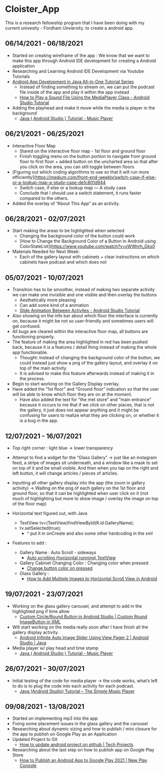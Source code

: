 # Cloister_App
This is a research fellowship program that I have been doing with my current univesity - Fordham Unviersity. to create a android app. 

## 06/14/2021 - 06/18/2021
- Started on creating wireframe of the app : We know that we want to make this app through Android IDE development for creating a Android application
- Researching and Learning Android IDE Development via Youtube Tutorials
- [Android App Development in Java All-in-One Tutorial Series](https://www.youtube.com/watch?v=tZvjSl9dswg)
    - Instead of finding something to stream on, we can put the podcast file inside of the app and play it within the app instead 
    - [How to Play a Sound File Using the MediaPlayer Class - Android Studio Tutorial](https://www.youtube.com/watch?v=C_Ka7cKwXW0)
- Adding the playhead and make it move while the media is player in the background 
    - [Java ( Android Studio ) Tutorial - Music Player](https://www.youtube.com/watch?v=zCYQBIcePaw)

## 06/21/2021 - 06/25/2021
- Interactive Floor Map
    - Stared on the interactive floor map - 1st floor and ground floor
    - Finish toggling menu on the button portion to navigate from ground floor to first floor + added button on the uncharted area so that after you click on the area, you can still toggle between floors
- [Figuring out which coding algorithms to use so that it will run more efficiently](https://medium.com/front-end-weekly/switch-case-if-else-or-a-lookup-map-a-study-case-de1c801d944
    - Switch case, if else or a lookup map — A study case
    - Conclude that I should use a switch statement, it runs faster compared to the others. 
- Added the overlay of “About This App” as an activity.

## 06/28/2021 - 02/07/2021
- Start making the areas to be highlighted when selected
    - Changing the background color of the button could work 
    - [How to Change the Background Color of a Button in Android using ColorStateList](https://www.youtube.com/watch?v=xWWnrh_Gks0
- Materials Needed for Next Week:
    - Each of the gallery layout with cabinets + clear instructions on which cabinets have podcast and which does not 

## 05/07/2021 - 10/07/2021
- Transition has to be smoother, instead of making two separate activity we can make one invisible and one visible and then overlay the buttons 
    - Aesthetically more pleasing
    - Can add some kind of a animation 
    - [Slide Animation Between Activites - Android Studio Tutorial](https://www.youtube.com/watch?v=0s6x3Sn4eYo)
- Also showing on the info bar about which floor the interface is currently on, because it might be not so user-friendly and sometimes users will get confused. 
- All bugs are cleared within the interactive floor map, all buttons are functioning properly. 
- The feature of making the area highlighted in red has been pushed back, because it is a features / detail thing instead of making the whole app functionable. 
    - Thought: Instead of changing the background color of the button, we could instead just show a png of the gallery layout, and overlay it on top of the main activity. 
    - It is advised to make this feature afterwards instead of making it in the process. 
- Begin to start working on the Gallery Display overlay. 
- Have added the “1st floor” and “Ground floor” indication so that the user will be able to know which floor they are on at the moment.
    - Have also added the text for “the met store” and “main entrance” because it occurs to me that if we click on other places, that is not the gallery, it just does not appear anything and it might be confusing for users to realize what they are clicking on, or whether it is a bug in the app. 

## 12/07/2021 - 16/07/2021
- Top right corner : light blue → lower transparency 
- Attempt to find a widget for the “Glass Gallery” → just like an instagram feed, a stripe of images sit underneath, and a window like a mask to set on top of it and be small visible. And then when you tap on the right and left button, it will change articles / pieces of articles. 
- Inputting all other gallery display into the app (the zoom in gallery activity) → Waiting on the png of each gallery on the 1st floor and ground floor, so that it can be highlighted when user click on it (not much of highlighting but more to show image / overlay the image on top of the floor map) 
- Horizontal text figured out, with Java 
    - TextView tv=(TextView)findViewById(R.id.GalleryName);
    - tv.setSelected(true);
        - ^ put it in onCreate and also some other hardcoding in the xml 

- Features to add : 
    - Gallery Name : Auto Scroll - sideways 
        -  [Auto scrolling (horizontal running) TextView](https://www.youtube.com/watch?v=HMUmw-cq5w4) 
    - Gallery Cabinet Changing Color : Changing color when pressed 
        - [Change button color on pressed](https://www.youtube.com/watch?v=oeqTcC35vUs)
    - Glass Gallery :
        - [How to Add Multiple Images to Horizontal Scroll View in Android](https://www.youtube.com/watch?v=hl0AcuplFwE)

## 19/07/2021 - 23/07/2021
- Working on the glass gallery carousel, and attempt to add in the highlighted png if time allow
    - [Custom Circle/Round Button in Android Studio | Custom Round ImageButton in XML](https://www.youtube.com/watch?v=bcEiMrR07kg)
- Will start working on the media really soon after I have finish all the gallery display activity.
    - [Android Infinite Auto Image Slider Using View Pager 2 | Android Studio | Java](https://www.youtube.com/watch?v=iA9iqygq11Q)
- Media player w/ play head and time stamp
    - [Java ( Android Studio ) Tutorial - Music Player ](https://www.youtube.com/watch?v=zCYQBIcePaw)

## 26/07/2021 - 30/07/2021
- Initial testing of the code for media player → the code works, what’s left to do is to plug the code into each activity for each podcast. 
    - [Java (Android Studio) Tutorial – The Simple Music Player ](https://codingwithsara.com/java-android-studio-tutorial-simple-music-player/#activity_mainxml)

## 09/08/2021 - 13/08/2021
- Started on implementing mp3 into the app 
- Fixing some placement issues in the glass gallery and the carousel 
- Researching about dynamic sizing and how to publish / mini closure for the app to publish on Google Play as an Application 
- Updated Project to Git 
    - [How to update android project on github | Tech Projects](https://www.youtube.com/watch?v=1RpW5DPzALg)
- Researching about the last step on how to publish app on Google Play Store
    - [How to Publish an Android App to Google Play 2021 | New Play Console](https://www.youtube.com/watch?v=5GHT4QtotE4)


